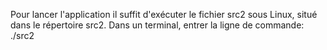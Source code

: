 Pour lancer l'application il suffit d'exécuter le fichier src2 sous Linux, situé dans le répertoire src2.
Dans un terminal, entrer la ligne de commande: ./src2